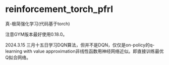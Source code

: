 # reinforcement_torch_pfrl
真-极简强化学习(代码基于torch)

注意GYM版本最好使用0.18.0。

2024.3.15
三月十五日学习DQN算法，但并不是DQN，仅仅是on-policy的q-learning with value approximation非线性函数用神经网络近似。即直接训练最优Q拟合网络。